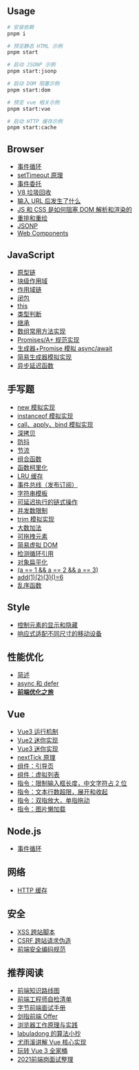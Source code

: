 ## Usage

```sh
# 安装依赖
pnpm i

# 预览静态 HTML 示例
pnpm start

# 启动 JSONP 示例
pnpm start:jsonp

# 启动 DOM 阻塞示例
pnpm start:dom

# 预览 vue 相关示例
pnpm start:vue

# 启动 HTTP 缓存示例
pnpm start:cache
```

## Browser

- [事件循环](./src/browser/event-loop/readme.md)
- [setTimeout 原理](./src/browser/event-loop/setTimeout.md)
- [事件委托](./src/browser/event-delegation/readme.md)
- [V8 垃圾回收](./src/browser/garbage-collection/readme.md)
- [输入 URL 后发生了什么](./src/browser/input-url/readme.md)
- [JS 和 CSS 是如何阻塞 DOM 解析和渲染的](./src/browser/how-js-and-css-block-dom/readme.md)
- [重排和重绘](./src/browser/reflow-and-repaint/readme.md)
- [JSONP](./src/browser/jsonp/client.html)
- [Web Components](./src/browser/web-components/index.html)

## JavaScript

- [原型链](./src/js/prototype-chain/readme.md)
- [块级作用域](./src/js/scope/block.md)
- [作用域链](./src/js/scope/chain.md)
- [闭包](./src/js/scope/closure.md)
- [this](./src/js/this/readme.md)
- [类型判断](./src/js/types.js)
- [继承](./src/js/extend.js)
- [数组常用方法实现](./src/js/array.js)
- [Promises/A+ 规范实现](./src/js/promise/index.js)
- [生成器+Promise 模拟 async/await](./src/js/generator/co.js)
- [简易生成器模拟实现](./src/js/generator/index.js)
- [异步延迟函数](./src/js/sleep.js)

## 手写题

- [new 模拟实现](./src/handwritten/fake-new.js)
- [instanceof 模拟实现](./src/handwritten/instance-of.js)
- [call、apply、bind 模拟实现](./src/handwritten/this-func.js)
- [深拷贝](./src/handwritten/deep-clone.js)
- [防抖](./src/handwritten/debounce.js)
- [节流](./src/handwritten/throttle.js)
- [组合函数](./src/handwritten/compose.js)
- [函数柯里化](./src/handwritten/curry.js)
- [LRU 缓存](./src/handwritten/LRU/v2.js)
- [事件总线（发布订阅）](./src/handwritten/event-emitter.js)
- [字符串模板](./src/handwritten/template.js)
- [可延迟执行的链式操作](./src/handwritten/lazy-man.js)
- [并发数限制](./src/handwritten/async-limit/v1.js)
- [trim 模拟实现](./src/handwritten/trim.js)
- [大数加法](./src/handwritten/big-add.js)
- [可拖拽元素](./src/handwritten/drag.html)
- [简易虚拟 DOM](./src/handwritten/vnode.html)
- [检测循环引用](./src/handwritten/has-cycle.js)
- [对象扁平化](./src/handwritten/flatten.js)
- [(a == 1 && a == 2 && a == 3)](./src/handwritten/auto-plus.js)
- [add(1)(2)(3)()=6](./src/handwritten/magic-add.js)
- [乱序函数](./src/handwritten/shuffle.js)

## Style

- [控制元素的显示和隐藏](./src/style/show-or-hide.html)
- [响应式适配不同尺寸的移动设备](./src/style/responsive-by-rem/rem.less)

## 性能优化
- [简述](./src/performance/readme.md)
- [async 和 defer](./src/performance/async-vs-defer.md)
- [**前端优化之旅**](https://www.alienzhou.com/projects/fe-performance-journey/)

## Vue

- [Vue3 运行机制](./src/vue/docs/v3/index.md)
- [Vue2 迷你实现](https://github.com/vue-hotel/mini-vue-2)
- [Vue3 迷你实现](https://github.com/cuixiaorui/mini-vue)
- [nextTick 原理](./src/vue/docs/nextTick/readme.md)
- [组件：引导页](./src/vue/src/components/intro/intro.js)
- [组件：虚拟列表](./src/vue/src/components/virtualList/demo.vue)
- [指令：限制输入框长度，中文字符占 2 位](./src/vue/src/directives/maxlength.js)
- [指令：文本行数超限，展开和收起](./src/vue/src/directives/moreline.js)
- [指令：双指放大，单指拖动](./src/vue/src/directives/zoom.js)
- [指令：图片懒加载](./src/vue/src/directives/lazyload.js)

## Node.js

- [事件循环](./src/node/event-loop/main.js)

## 网络

- [HTTP 缓存](./src/network/cache/readme.md)

## 安全

- [XSS 跨站脚本](./src/security/xss.md)
- [CSRF 跨站请求伪造](./src/security/csrf.md)
- [前端安全编码规范](https://segmentfault.com/a/1190000037657222)

## 推荐阅读

- [前端知识路线图](https://roadmap.sh/frontend)
- [前端工程师自检清单](https://juejin.cn/post/6844903830887366670#heading-1)
- [字节前端面试手册](https://bytedance.feishu.cn/base/app8Ok6k9qafpMkgyRbfgxeEnet?from=from_copylink)
- [剑指前端 Offer](https://interview-manual.gitee.io/awesome-interview)
- [浏览器工作原理与实践](https://time.geekbang.org/column/intro/100033601?code=ioec5oi7MyP4QLb8ZUmXV9OiXdifKAeos3f2AKXPNIo%3D&page=A)
- [labuladong 的算法小抄](https://labuladong.gitee.io/algo/)
- [尤雨溪讲解 Vue 核心实现](https://www.bilibili.com/video/BV1d4411v7UX)
- [玩转 Vue 3 全家桶](https://time.geekbang.org/column/intro/100094401?code=p5I8okGnRHfR67OkuyktunHxGUUgxaVlm02vdhIdVa4%3D&source=app_share&page=A)
- [2021前端岗面试整理](https://juejin.cn/post/6991724298197008421)


